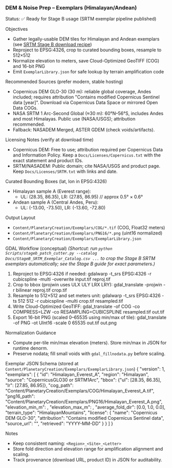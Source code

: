 ### DEM & Noise Prep – Exemplars (Himalayan/Andean)

Status: ✅ Ready for Stage B usage (SRTM exemplar pipeline published)

Objectives
- Gather legally-usable DEM tiles for Himalayan and Andean exemplars (see [SRTM Stage B download recipe](SRTM_StageB_Exemplar_Guide.md))
- Reproject to EPSG:4326, crop to curated bounding boxes, resample to 512×512
- Normalize elevation to meters, save Cloud-Optimized GeoTIFF (COG) and 16-bit PNG
- Emit `ExemplarLibrary.json` for safe lookup by terrain amplification code

Recommended Sources (prefer modern, stable hosting)
- Copernicus DEM GLO-30 (30 m): reliable global coverage, Andes included; requires attribution "Contains modified Copernicus Sentinel data [year]". Download via Copernicus Data Space or mirrored Open Data COGs.
- NASA SRTM 1 Arc-Second Global (≈30 m): 60°N–56°S, includes Andes and most Himalayas. Public use (NASA/USGS); attribution recommended.
- Fallback: NASADEM Merged, ASTER GDEM (check voids/artifacts).

Licensing Notes (verify at download time)
- Copernicus DEM: Free to use; attribution required per Copernicus Data and Information Policy. Keep a `Docs/Licenses/Copernicus.txt` with the exact statement and product IDs.
- SRTM/NASADEM: Public domain; cite NASA/USGS and product page. Keep `Docs/Licenses/SRTM.txt` with links and date.

Curated Bounding Boxes (lat, lon in EPSG:4326)
- Himalayan sample A (Everest range):
  - UL: (28.35, 86.35), LR: (27.85, 86.95)  // approx 0.5° × 0.6°
- Andean sample A (Central Andes, Peru):
  - UL: (-13.00, -73.50), LR: (-13.60, -72.80)

Output Layout
- `Content/PlanetaryCreation/Exemplars/COG/*.tif` (COG, Float32 meters)
- `Content/PlanetaryCreation/Exemplars/PNG16/*.png` (uint16 normalized)
- `Content/PlanetaryCreation/Exemplars/ExemplarLibrary.json`

GDAL Workflow (conceptual)
*(Shortcut: run `python Scripts/stageb_patch_cutter.py --catalog Docs/StageB_SRTM_Exemplar_Catalog.csv ...` to crop the Stage B
SRTM exemplars automatically; see the Stage B guide for exact parameters.)*
1) Reproject to EPSG:4326 if needed:
   gdalwarp -t_srs EPSG:4326 -r cubicspline -multi -overwrite input.tif reproj.tif
2) Crop to bbox (projwin uses ULX ULY LRX LRY):
   gdal_translate -projwin <ULX> <ULY> <LRX> <LRY> -r bilinear reproj.tif crop.tif
3) Resample to 512×512 and set meters unit:
   gdalwarp -t_srs EPSG:4326 -ts 512 512 -r cubicspline -multi crop.tif resampled.tif
4) Write Cloud-Optimized GeoTIFF:
   gdal_translate -of COG -co COMPRESS=LZW -co RESAMPLING=CUBICSPLINE resampled.tif out.tif
5) Export 16-bit PNG (scaled 0–65535 using min/max of tile):
   gdal_translate -of PNG -ot UInt16 -scale <min> <max> 0 65535 out.tif out.png

Normalization Guidance
- Compute per-tile min/max elevation (meters). Store min/max in JSON for runtime denorm.
- Preserve nodata; fill small voids with `gdal_fillnodata.py` before scaling.

Exemplar JSON Schema (stored at `Content/PlanetaryCreation/Exemplars/ExemplarLibrary.json`)
{
  "version": 1,
  "exemplars": [
    {
      "id": "Himalayan_Everest_A",
      "region": "Himalayan",
      "source": "CopernicusGLO30 or SRTM1Arc",
      "bbox": {"ul": [28.35, 86.35], "lr": [27.85, 86.95]},
      "cog_path": "Content/PlanetaryCreation/Exemplars/COG/Himalayan_Everest_A.tif",
      "png16_path": "Content/PlanetaryCreation/Exemplars/PNG16/Himalayan_Everest_A.png",
      "elevation_min_m": <fill>,
      "elevation_max_m": <fill>,
      "average_fold_dir": [0.0, 1.0, 0.0],
      "terrain_type": "HimalayanMountains",
      "license": {
        "name": "Copernicus DEM GLO-30",
        "attribution": "Contains modified Copernicus Sentinel data",
        "source_url": "<link>",
        "retrieved": "YYYY-MM-DD"
      }
    }
  ]
}

Notes
- Keep consistent naming: `<Region>_<Site>_<Letter>`
- Store fold direction and elevation range for amplification alignment and scaling.
- Track provenance (download URL, product ID) in JSON for auditability.


